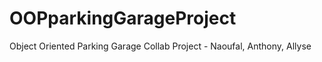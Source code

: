 # OOPparkingGarageProject
Object Oriented Parking Garage Collab Project - Naoufal, Anthony, Allyse 
